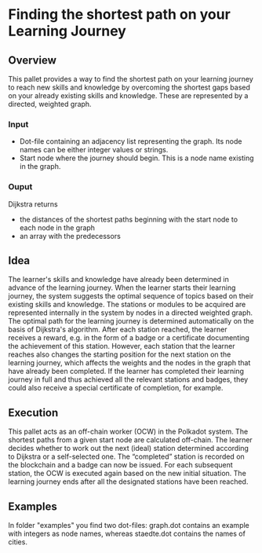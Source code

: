 # Finding the shortest path on your Learning Journey 

## Overview

This pallet provides a way to find the shortest path on your learning journey to reach new skills and knowledge by overcoming the shortest gaps based on your already existing skills and knowledge. These are represented by a directed, weighted graph.  

### Input

- Dot-file containing an adjacency list representing the graph. Its node names can be either integer values or strings.
- Start node where the journey should begin. This is a node name existing in the graph.

### Ouput

Dijkstra returns 
- the distances of the shortest paths beginning with the start node to each node in the graph
- an array with the predecessors

## Idea
The learner's skills and knowledge have already been determined in advance of the learning journey. When the learner starts their learning journey, the system suggests the optimal sequence of topics based on their existing skills and knowledge. The stations or modules to be acquired are represented internally in the system by nodes in a directed weighted graph. The optimal path for the learning journey is determined automatically on the basis of Dijkstra's algorithm. After each station reached, the learner receives a reward, e.g. in the form of a badge or a certificate documenting the achievement of this station. However, each station that the learner reaches also changes the starting position for the next station on the learning journey, which affects the weights and the nodes in the graph that have already been completed. If the learner has completed their learning journey in full and thus achieved all the relevant stations and badges, they could also receive a special certificate of completion, for example.

## Execution
This pallet acts as an off-chain worker (OCW) in the Polkadot system. The shortest paths from a given start node are calculated off-chain. The learner decides whether to work out the next (ideal) station determined according to Dijkstra or a self-selected one. The “completed” station is recorded on the blockchain and a badge can now be issued. For each subsequent station, the OCW is executed again based on the new initial situation. The learning journey ends after all the designated stations have been reached.

## Examples

In folder "examples" you find two dot-files: graph.dot contains an example with integers as node names, whereas staedte.dot contains the names of cities.
